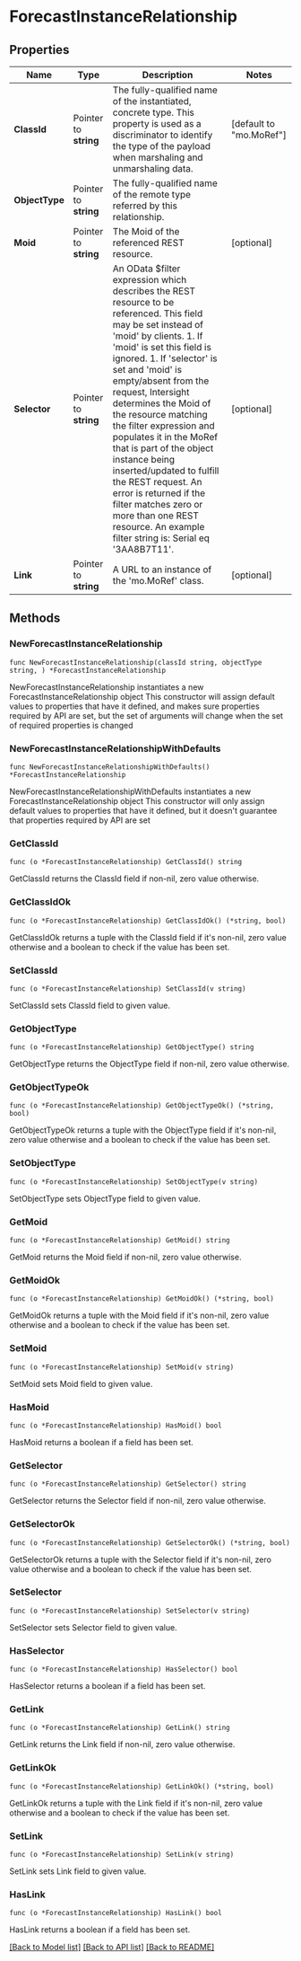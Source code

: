 # ForecastInstanceRelationship

## Properties

Name | Type | Description | Notes
------------ | ------------- | ------------- | -------------
**ClassId** | Pointer to **string** | The fully-qualified name of the instantiated, concrete type. This property is used as a discriminator to identify the type of the payload when marshaling and unmarshaling data. | [default to "mo.MoRef"]
**ObjectType** | Pointer to **string** | The fully-qualified name of the remote type referred by this relationship. | 
**Moid** | Pointer to **string** | The Moid of the referenced REST resource. | [optional] 
**Selector** | Pointer to **string** | An OData $filter expression which describes the REST resource to be referenced. This field may be set instead of &#39;moid&#39; by clients. 1. If &#39;moid&#39; is set this field is ignored. 1. If &#39;selector&#39; is set and &#39;moid&#39; is empty/absent from the request, Intersight determines the Moid of the resource matching the filter expression and populates it in the MoRef that is part of the object instance being inserted/updated to fulfill the REST request. An error is returned if the filter matches zero or more than one REST resource. An example filter string is: Serial eq &#39;3AA8B7T11&#39;. | [optional] 
**Link** | Pointer to **string** | A URL to an instance of the &#39;mo.MoRef&#39; class. | [optional] 

## Methods

### NewForecastInstanceRelationship

`func NewForecastInstanceRelationship(classId string, objectType string, ) *ForecastInstanceRelationship`

NewForecastInstanceRelationship instantiates a new ForecastInstanceRelationship object
This constructor will assign default values to properties that have it defined,
and makes sure properties required by API are set, but the set of arguments
will change when the set of required properties is changed

### NewForecastInstanceRelationshipWithDefaults

`func NewForecastInstanceRelationshipWithDefaults() *ForecastInstanceRelationship`

NewForecastInstanceRelationshipWithDefaults instantiates a new ForecastInstanceRelationship object
This constructor will only assign default values to properties that have it defined,
but it doesn't guarantee that properties required by API are set

### GetClassId

`func (o *ForecastInstanceRelationship) GetClassId() string`

GetClassId returns the ClassId field if non-nil, zero value otherwise.

### GetClassIdOk

`func (o *ForecastInstanceRelationship) GetClassIdOk() (*string, bool)`

GetClassIdOk returns a tuple with the ClassId field if it's non-nil, zero value otherwise
and a boolean to check if the value has been set.

### SetClassId

`func (o *ForecastInstanceRelationship) SetClassId(v string)`

SetClassId sets ClassId field to given value.


### GetObjectType

`func (o *ForecastInstanceRelationship) GetObjectType() string`

GetObjectType returns the ObjectType field if non-nil, zero value otherwise.

### GetObjectTypeOk

`func (o *ForecastInstanceRelationship) GetObjectTypeOk() (*string, bool)`

GetObjectTypeOk returns a tuple with the ObjectType field if it's non-nil, zero value otherwise
and a boolean to check if the value has been set.

### SetObjectType

`func (o *ForecastInstanceRelationship) SetObjectType(v string)`

SetObjectType sets ObjectType field to given value.


### GetMoid

`func (o *ForecastInstanceRelationship) GetMoid() string`

GetMoid returns the Moid field if non-nil, zero value otherwise.

### GetMoidOk

`func (o *ForecastInstanceRelationship) GetMoidOk() (*string, bool)`

GetMoidOk returns a tuple with the Moid field if it's non-nil, zero value otherwise
and a boolean to check if the value has been set.

### SetMoid

`func (o *ForecastInstanceRelationship) SetMoid(v string)`

SetMoid sets Moid field to given value.

### HasMoid

`func (o *ForecastInstanceRelationship) HasMoid() bool`

HasMoid returns a boolean if a field has been set.

### GetSelector

`func (o *ForecastInstanceRelationship) GetSelector() string`

GetSelector returns the Selector field if non-nil, zero value otherwise.

### GetSelectorOk

`func (o *ForecastInstanceRelationship) GetSelectorOk() (*string, bool)`

GetSelectorOk returns a tuple with the Selector field if it's non-nil, zero value otherwise
and a boolean to check if the value has been set.

### SetSelector

`func (o *ForecastInstanceRelationship) SetSelector(v string)`

SetSelector sets Selector field to given value.

### HasSelector

`func (o *ForecastInstanceRelationship) HasSelector() bool`

HasSelector returns a boolean if a field has been set.

### GetLink

`func (o *ForecastInstanceRelationship) GetLink() string`

GetLink returns the Link field if non-nil, zero value otherwise.

### GetLinkOk

`func (o *ForecastInstanceRelationship) GetLinkOk() (*string, bool)`

GetLinkOk returns a tuple with the Link field if it's non-nil, zero value otherwise
and a boolean to check if the value has been set.

### SetLink

`func (o *ForecastInstanceRelationship) SetLink(v string)`

SetLink sets Link field to given value.

### HasLink

`func (o *ForecastInstanceRelationship) HasLink() bool`

HasLink returns a boolean if a field has been set.


[[Back to Model list]](../README.md#documentation-for-models) [[Back to API list]](../README.md#documentation-for-api-endpoints) [[Back to README]](../README.md)


